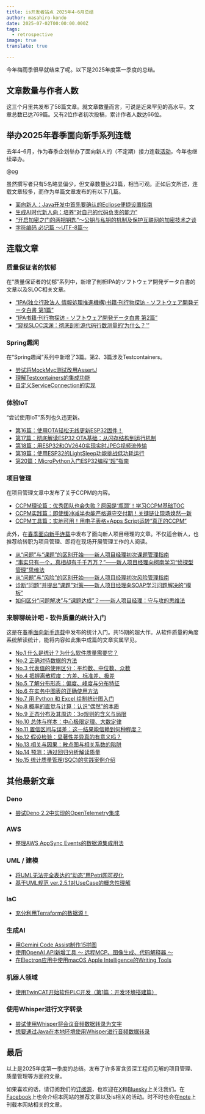 ```yaml
---
title: is开发者站点 2025年4-6月总结
author: masahiro-kondo
date: 2025-07-02T00:00:00.000Z
tags:
  - retrospective
image: true
translate: true

---
```


今年梅雨季很早就结束了呢。以下是2025年度第一季度的总结。

## 文章数量与作者人数
这三个月里共发布了58篇文章。就文章数量而言，可说是近来罕见的高水平。文章总数已达769篇。又有2位作者初次投稿，累计作者人数达66位。

## 举办2025年春季面向新手系列连载
去年4–6月，作为春季企划举办了面向新人的（不定期）接力连载[活动](/events/season/2024-spring/)，今年也继续举办。

@[og](/events/season/2025-spring/)

虽然撰写者只有5名略显偏少，但文章数量达23篇，相当可观。正如后文所述，连载文章较多，而作为单篇文章发布的有以下几篇。

- [面向新人：Java开发中首先要确认的Eclipse便捷设置指南](/blogs/2025/04/13/eclipse-settings-for-newcomer/)
- [生成AI时代新人向：培养“对自己的代码负责的能力”](/blogs/2025/05/07/for-newcomer-in-the-age-of-generative-ai/)
- [“开启加密之门的两把钥匙”～公钥与私钥的机制及保护互联网的加密技术之谈](/blogs/2025/05/09/public-private-keys-story/)
- [字符编码 必记篇 ～UTF-8篇～](/blogs/2025/06/13/moji-code2/)

## 连载文章

### 质量保证者的忧郁
在“质量保证者的忧郁”系列中，新增了剖析IPA的ソフトウェア開発データ白書的文章以及SLOC相关文章。

- [“IPA(独立行政法人 情報処理推進機構)书籍·刊行物探访 - ソフトウェア開発データ白書 第1篇”](/blogs/2025/04/04/melancholy-of-qaer-08/)
- [“IPA书籍·刊行物探访 - ソフトウェア開発データ白書 第2篇”](/blogs/2025/04/07/melancholy-of-qaer-09/)
- [“窥视SLOC深渊：彻底剖析源代码行数测量的‘为什么？’”](/blogs/2025/04/17/melancholy-of-qaer-10/)

### Spring趣闻
在“Spring趣闻”系列中新增了3篇。第2、3篇涉及Testcontainers。

- [尝试将MockMvc测试改用AssertJ](/blogs/2025/04/28/mockmvc-with-assertj/)
- [理解Testcontainers的集成功能](/blogs/2025/06/23/testcontainers-with-springboot/)
- [自定义ServiceConnection的实现](/blogs/2025/06/25/custom-serviceconnection/)

### 体验IoT
“尝试使用IoT”系列也久违更新。

- [第16篇：使用OTA轻松无线更新ESP32固件！](/iot/internet-of-things-16/)
- [第17篇：彻底解读ESP32 OTA基础：从闪存结构到运行机制](/iot/internet-of-things-17/)
- [第18篇：用ESP32和OV2640实现实时JPEG视频流传输](/iot/internet-of-things-18/)
- [第19篇：使用ESP32的LightSleep功能挑战低功耗运行](/iot/internet-of-things-19/)
- [第20篇：MicroPython入门ESP32编程“超”指南](/iot/internet-of-things-20/)

### 项目管理
在项目管理文章中发布了关于CCPM的内容。

- [CCPM理论篇：优秀团队也会失败？原因是‘瓶颈’！学习CCPM基础TOC](/blogs/2025/05/09/ccpm_theory_bottleneck_is_why_learn_toc/)
- [CCPM实践篇：即使缓冲减半也能严格遵守交付期！关键链让现场焕然一新](/blogs/2025/05/20/ccpm_practice_buffer_half_deadline_critical_chain_transformation/)
- [CCPM工具篇：实地可用！用电子表格×Apps Script运转“真正的CCPM”](/blogs/2025/05/30/ccpm_google_spread_sheet_apps_script/)

此外，在[春季面向新手连载](/events/season/2025-spring/)中发布了面向新人项目经理的文章。不仅适合新人，也推荐给转职为项目管理、即将在现场开展管理工作的人阅读。

- [从“问题”与“课题”的区别开始——新人项目经理初次课题管理指南](/blogs/2025/06/06/from_problem_to_action_issue_management_for_rookies/)
- [“事实只有一个，真相却有千千万万？”——新人项目经理向柯南学习“侦探型管理”思维法](/blogs/2025/06/13/fact_vs_truths_conan_inspired_pm_guide_for_rookies/)
- [从“问题”与“风险”的区别开始——新人项目经理初次风险管理指南](/blogs/2025/06/20/risk_management_starting_with_risk_vs_problem_for_rookies/)
- [诊断“问题”并提出“课题”对策——新人项目经理向SOAP学习问题解决的“模板”](/blogs/2025/06/27/soap_based_project_problem_diagnosis_for_rookie/)
- [如何区分“问题解决”与“课题达成”？——新人项目经理：守与攻的思维法](/blogs/2025/06/30/problem_solving_vs_task_achieving_pm_thinking_for_rookies/)

### 来聊聊统计吧 - 软件质量的统计入门
这是在[春季面向新手连载](/events/season/2025-spring/)中发布的统计入门。共15期的超大作。从软件质量的角度系统解读统计，能将内容如此集中成篇的文章实属罕见。

- [No.1 什么是统计？为什么软件质量需要它？](/blogs/2025/05/27/lets_talk_statistics_shall_we_01/)
- [No.2 正确对待数据的方法](/blogs/2025/05/28/lets_talk_statistics_shall_we_02/)
- [No.3 代表值的使用区分：平均数、中位数、众数](/blogs/2025/05/29/lets_talk_statistics_shall_we_03/)
- [No.4 把握离散程度：方差、标准差、极差](/blogs/2025/05/30/lets_talk_statistics_shall_we_04/)
- [No.5 了解分布形态：偏度、峰度与分布特征](/blogs/2025/06/02/lets_talk_statistics_shall_we_05/)
- [No.6 在实务中图表的正确使用方法](/blogs/2025/06/03/lets_talk_statistics_shall_we_06/)
- [No.7 用 Python 和 Excel 绘制统计图入门](/blogs/2025/06/04/lets_talk_statistics_shall_we_07/)
- [No.8 概率的直觉与计算：认识“偶然”的本质](/blogs/2025/06/05/lets_talk_statistics_shall_we_08/)
- [No.9 正态分布及其周边：3σ规则的含义与局限](/blogs/2025/06/06/lets_talk_statistics_shall_we_09/)
- [No.10 总体与样本：中心极限定理、大数定律](/blogs/2025/06/09/lets_talk_statistics_shall_we_10/)
- [No.11 置信区间与误差：这一结果能信赖到何种程度？](/blogs/2025/06/10/lets_talk_statistics_shall_we_11/)
- [No.12 假设检验：显著性差异真的有意义吗？](/blogs/2025/06/11/lets_talk_statistics_shall_we_12/)
- [No.13 相关与因果：散点图与相关系数的陷阱](/blogs/2025/06/12/lets_talk_statistics_shall_we_13/)
- [No.14 预测：通过回归分析解读质量](/blogs/2025/06/13/lets_talk_statistics_shall_we_14/)
- [No.15 统计质量管理(SQC)的实践案例介绍](/blogs/2025/06/16/lets_talk_statistics_shall_we_15/)

## 其他最新文章

### Deno
- [尝试Deno 2.2中实现的OpenTelemetry集成](/blogs/2025/04/09/deno-built-in-opentelemetry/)

### AWS
- [整理AWS AppSync Events的数据源集成用法](/blogs/2025/05/07/appsync-events-datasource-integration/)

### UML / 建模
- [将UML无法完全表达的“动态”用Petri网可视化](/blogs/2025/04/24/umlformat_petrinet/)
- [基于UML规范 ver.2.5.1对UseCase的概念性理解](/blogs/2025/05/29/umls_usecase/)

### IaC
- [充分利用Terraform的数据源！](/in-house-project/sss/use-data-sources/)

### 生成AI
- [用Gemini Code Assist制作15拼图](/blogs/2025/05/31/gemini-code-assist/)
- [使用OpenAI API新增工具 ～ 远程MCP、图像生成、代码解释器 ～](/blogs/2025/06/01/openai-new-tools-mcp-image-code/)
- [在Electron应用中使用macOS Apple Intelligence的Writing Tools](/blogs/2025/05/14/electron-v36-macos-writing-tools-support/)

### 机器人领域
- [使用TwinCAT开始软件PLC开发（第1篇：开发环境搭建篇）](/robotics/twincat/introduction/twincat-introduction/)

### 使用Whisper进行文字转录
- [尝试使用Whisper将会议音频数据转录为文字](/blogs/2025/05/02/transcript-meeting-recordings-with-whisper/)
- [想要通过Java在本地环境使用Whisper进行音频数据转录](/blogs/2025/05/13/whispercpp_java/)

## 最后
以上是2025年度第一季度的总结。发布了许多富含资深工程师见解的项目管理、质量管理等方面的文章。

如果喜欢的话，请订阅我们的[订阅源](/feed/)，也欢迎在[X](https://x.com/MamezouDev)和[Bluesky](https://bsky.app/profile/mamezoudev.bsky.social)上关注我们。在[Facebook](https://www.facebook.com/mamezou.jp)上也会介绍本网站的推荐文章以及is相关的活动。时不时也会在[note](https://note.com/mamezou_info)上刊载本网站相关的文章。
